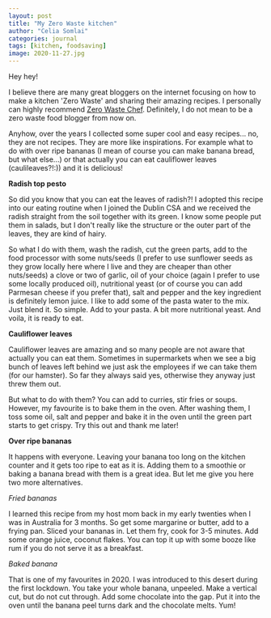 ```yaml
---
layout: post
title: "My Zero Waste kitchen"
author: "Celia Somlai"
categories: journal
tags: [kitchen, foodsaving]
image: 2020-11-27.jpg
---
```


Hey hey!

I believe there are many great bloggers on the internet focusing on how to make a kitchen 'Zero Waste' and sharing their amazing recipes.
I personally can highly recommend [Zero Waste Chef](https://zerowastechef.com/about/).
Definitely, I do not mean to be a zero waste food blogger from now on.

Anyhow, over the years I collected some super cool and easy recipes... no, they are not recipes. They are more like inspirations. For example what to do with over ripe bananas (I mean of course you can make banana bread, but what else...) or that actually you can eat cauliflower leaves (caulileaves?!:)) and it is delicious!

**Radish top pesto**

So did you know that you can eat the leaves of radish?!
I adopted this recipe into our eating routine when I joined the Dublin CSA and we received the radish straight from the soil together with its green.
I know some people put them in salads, but I don't really like the structure or the outer part of the leaves, they are kind of hairy.

So what I do with them, wash the radish, cut the green parts, add to the food processor with some nuts/seeds (I prefer to use sunflower seeds as they grow locally here where I live and they are cheaper than other nuts/seeds) a clove or two of garlic, oil of your choice (again I prefer to use some locally produced oil), nutritional yeast (or of course you can add Parmesan cheese if you prefer that), salt and pepper and the key ingredient is definitely lemon juice. I like to add some of the pasta water to the mix. Just blend it. So simple. Add to your pasta. A bit more nutritional yeast. And voila, it is ready to eat.

**Cauliflower leaves**

Cauliflower leaves are amazing and so many people are not aware that actually you can eat them. Sometimes in supermarkets when we see a big bunch of leaves left behind we just ask the employees if we can take them (for our hamster). So far they always said yes, otherwise they anyway just threw them out.

But what to do with them? You can add to curries, stir fries or soups. However, my favourite is to bake them in the oven. After washing them, I toss some oil, salt and pepper and bake it in the oven until the green part starts to get crispy. Try this out and thank me later!

**Over ripe bananas**

It happens with everyone. Leaving your banana too long on the kitchen counter and it gets too ripe to eat as it is. Adding them to a smoothie or baking a banana bread with them is a great idea. But let me give you here two more alternatives.

*Fried bananas*

I learned this recipe from my host mom back in my early twenties when I was in Australia for 3 months. So get some margarine or butter, add to a frying pan. Sliced your bananas in. Let them fry, cook for 3-5 minutes. Add some orange juice, coconut flakes. You can top it up with some booze like rum if you do not serve it as a breakfast.

*Baked banana*

That is one of my favourites in 2020. I was introduced to this desert during the first lockdown. You take your whole banana, unpeeled. Make a vertical cut, but do not cut through. Add some chocolate into the gap. Put it into the oven until the banana peel turns dark and the chocolate melts. Yum!
